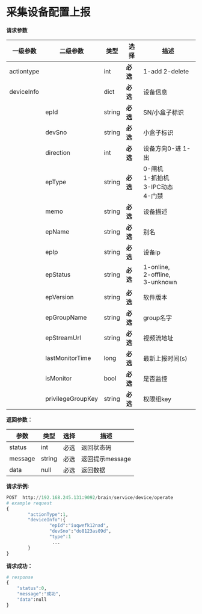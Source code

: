 # 采集设备配置上报

**请求参数**

| **一级参数** | **二级参数**      | **类型** | **选择** | **描述**                                        |
| ------------ | ----------------- | -------- | -------- | ----------------------------------------------- |
| actiontype   |                   | int      | **必选** | 1-add 2-delete                                  |
| deviceInfo   |                   | dict     | **必选** | 设备信息                                        |
|              | epId              | string   | **必选** | SN/小盒子标识                                   |
|              | devSno            | string   | **必选** | 小盒子标识                                      |
|              | direction         | int      | **必选** | 设备方向0-进 1-出                               |
|              | epType            | string   | **必选** | 0-闸机<br />1-抓拍机<br />3-IPC动态<br />4-门禁 |
|              | memo              | string   | **必选** | 设备描述                                        |
|              | epName            | string   | **必选** | 别名                                            |
|              | epIp              | string   | **必选** | 设备ip                                          |
|              | epStatus          | string   | **必选** | 1-online,<br />2-offline,<br />3-unknown        |
|              | epVersion         | string   | **必选** | 软件版本                                        |
|              | epGroupName       | string   | **必选** | group名字                                       |
|              | epStreamUrl       | string   | **必选** | 视频流地址                                      |
|              | lastMonitorTime   | long     | **必选** | 最新上报时间(s)                                 |
|              | isMonitor         | bool     | **必选** | 是否监控                                        |
|              | privilegeGroupKey | string   | **必选** | 权限组key                                       |

**返回参数：**

| 参数    | 类型   | 选择 | 描述            |
| ------- | ------ | ---- | --------------- |
| status  | int    | 必选 | 返回状态码      |
| message | string | 必选 | 返回提示message |
| data    | null   | 必选 | 返回数据        |

**请求示例:** 

```python
POST  http://192.168.245.131:9092/brain/service/device/operate
# example request
{
        "actionType":1,
        "deviceInfo":{
                "epId":"iuqwefk12nad",
                "devSno":"do8123as09d",
                "type":1
                 ...
        }
}
```

**请求成功：**

```python
# response
{
    "status":0,
    "message":"成功",
    "data":null
}
```

